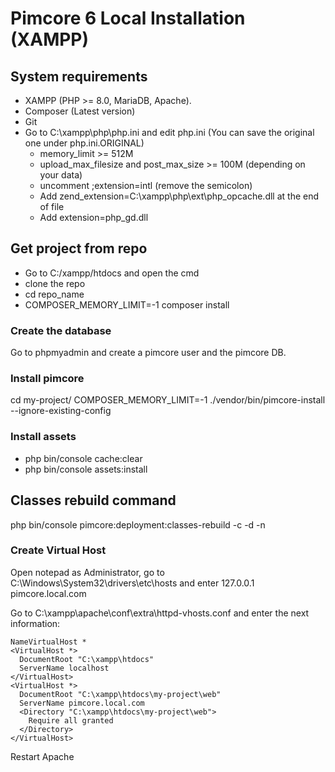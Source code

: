 # Pimcore 6 Local Installation (XAMPP)

## System requirements 
- XAMPP (PHP >= 8.0, MariaDB, Apache).
- Composer (Latest version)
- Git
- Go to C:\xampp\php\php.ini and edit php.ini (You can save the original one under php.ini.ORIGINAL)
	- memory_limit >= 512M
	- upload_max_filesize and post_max_size >= 100M (depending on your data)
	- uncomment ;extension=intl  (remove the semicolon)
	- Add zend_extension=C:\xampp\php\ext\php_opcache.dll at the end of file
  - Add extension=php_gd.dll

## Get project from repo
- Go to C:/xampp/htdocs and open the cmd 
- clone the repo
- cd repo_name  
- COMPOSER_MEMORY_LIMIT=-1 composer install

### Create the database
Go to phpmyadmin and create a pimcore user and the pimcore DB.

### Install pimcore
cd my-project/
COMPOSER_MEMORY_LIMIT=-1 ./vendor/bin/pimcore-install --ignore-existing-config

### Install assets
- php bin/console cache:clear
- php bin/console assets:install

## Classes rebuild command 
php bin/console pimcore:deployment:classes-rebuild -c -d -n

### Create Virtual Host
Open notepad as Administrator, go to C:\Windows\System32\drivers\etc\hosts and enter
127.0.0.1 pimcore.local.com


Go to C:\xampp\apache\conf\extra\httpd-vhosts.conf and enter the next information: 

```
NameVirtualHost *
<VirtualHost *>
  DocumentRoot "C:\xampp\htdocs"
  ServerName localhost
</VirtualHost>
<VirtualHost *>
  DocumentRoot "C:\xampp\htdocs\my-project\web"
  ServerName pimcore.local.com
  <Directory "C:\xampp\htdocs\my-project\web">
    Require all granted
  </Directory>
</VirtualHost>
```
Restart Apache
